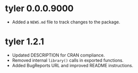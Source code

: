 # tyler 0.0.0.9000

* Added a `NEWS.md` file to track changes to the package.

# tyler 1.2.1

* Updated DESCRIPTION for CRAN compliance.
* Removed internal `library()` calls in exported functions.
* Added BugReports URL and improved README instructions.

